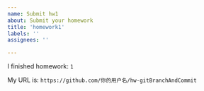 ```yaml
---
name: Submit hw1
about: Submit your homework
title: 'homework1'
labels: ''
assignees: ''

---
```


I finished homework: `1`

My URL is: `https://github.com/你的用户名/hw-gitBranchAndCommit`